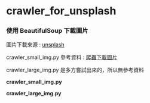 # crawler_for_unsplash

### 使用 BeautifulSoup 下載圖片

圖片下載來源 : [unsplash](https://unsplash.com/ "游標顯示")

crawler_small_img.py 參考資料 : [爬蟲下載圖片](https://github.com/mikeku1116/python-image-downloader "游標顯示")

crawler_large_img.py 是多方嘗試出來的，所以無參考資料  

**crawler_small_img.py**

**crawler_large_img.py**

